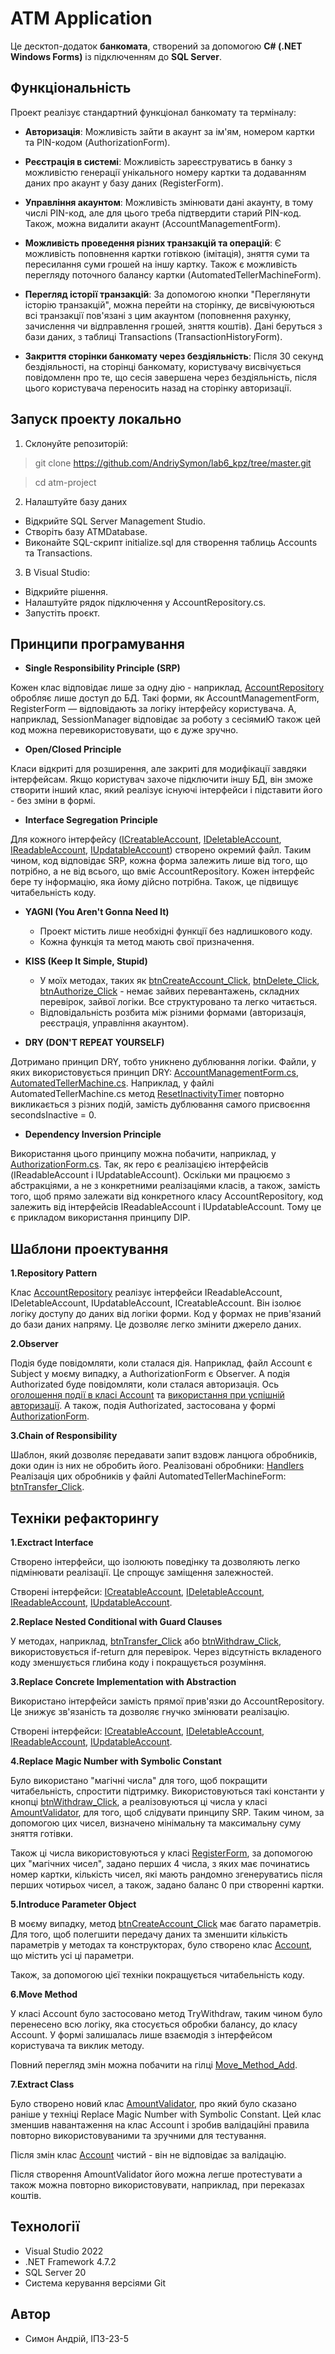 # ATM Application

Це десктоп-додаток **банкомата**, створений за допомогою **C# (.NET Windows Forms)** із підключенням до **SQL Server**.

## Функціональність

Проект реалізує стандартний функціонал банкомату та терміналу:

- **Авторизація**: Можливість зайти в акаунт за ім'ям, номером картки та PIN-кодом (AuthorizationForm).

- **Реєстрація в системі**: Можливість зареєструватись в банку з можливістю генерації унікального номеру картки та додаванням даних про акаунт у базу даних (RegisterForm).

- **Управління акаунтом**: Можливість змінювати дані акаунту, в тому числi PIN-код, але для цього треба підтвердити старий PIN-код. Також, можна видалити акаунт (AccountManagementForm).

- **Можливість проведення різних транзакцій та операцій**: Є можливість поповнення картки готівкою (імітація), зняття суми та пересилання суми грошей на іншу картку. Також є можливість перегляду поточного балансу картки (AutomatedTellerMachineForm).

- **Перегляд історії транзакцій**: За допомогою кнопки "Переглянути історію транзакцій", можна перейти на сторінку, де висвічуюються всі транзакції пов'язані з цим акаунтом (поповнення рахунку, зачислення чи відправлення грошей, зняття коштів). Дані беруться з бази даних, з таблиці Transactions (TransactionHistoryForm).

- **Закриття сторінки банкомату через бездіяльність**: Після 30 секунд бездіяльності, на сторінці банкомату, користувачу висвічується повідомленн про те, що сесія завершена через бездіяльність, після цього користувача переносить назад на сторінку авторизації.

## Запуск проекту локально

1. Склонуйте репозиторій:
> git clone https://github.com/AndriySymon/lab6_kpz/tree/master.git

>cd atm-project

2. Налаштуйте базу даних
- Відкрийте SQL Server Management Studio.
- Створіть базу ATMDatabase.
- Виконайте SQL-скрипт initialize.sql для створення таблиць Accounts та Transactions.

3. В Visual Studio:
- Відкрийте рішення.
- Налаштуйте рядок підключення у AccountRepository.cs.
- Запустіть проєкт.

## Принципи програмування

- **Single Responsibility Principle (SRP)**

Кожен клас відповідає лише за одну дію - наприклад, [AccountRepository](https://github.com/AndriySymon/lab6_kpz/blob/master/ClassLibrary2/AccountRepository.cs) обробляє лише доступ до БД.
Такі форми, як AccountManagementForm, RegisterForm — відповідають за логіку інтерфейсу користувача. А, наприклад, SessionManager відповідає за роботу з сесіямиЮ також цей код можна перевикористовувати, що є дуже зручно.

- **Open/Closed Principle**

Класи відкриті для розширення, але закриті для модифікації завдяки інтерфейсам. Якщо користувач захоче підключити іншу БД, він зможе створити інший клас, який реалізує існуючі інтерфейси і підставити його - без зміни в формі.

- **Interface Segregation Principle**

Для кожного інтерфейсу ([ICreatableAccount](https://github.com/AndriySymon/lab6_kpz/blob/master/ClassLibrary2/Interfaces/ICreatableAccount.cs), [IDeletableAccount](https://github.com/AndriySymon/lab6_kpz/blob/master/ClassLibrary2/Interfaces/IDeletableAccount.cs), [IReadableAccount](https://github.com/AndriySymon/lab6_kpz/blob/master/ClassLibrary2/Interfaces/IReadableAccount.cs), [IUpdatableAccount](https://github.com/AndriySymon/lab6_kpz/blob/master/ClassLibrary2/Interfaces/IUpdatableAccount.cs)) створено окремий файл. Таким чином, код відповідає SRP, кожна форма залежить лише від того, що потрібно, а не від всього, що вміє AccountRepository. Кожен інтерфейс бере ту інформацію, яка йому дійсно потрібна. Також, це підвищує читабельність коду.

- **YAGNI (You Aren't Gonna Need It)**

    - Проект містить лише необхідні функції без надлишкового коду.
    - Кожна функція та метод мають свої призначення.

- **KISS (Keep It Simple, Stupid)**

    - У моїх методах, таких як [btnCreateAccount_Click](https://github.com/AndriySymon/lab6_kpz/blob/8175b87d28ed88ffa255659bce977c511552e5b3/WindowsFormsApp/RegisterForm.cs#L48), [btnDelete_Click](https://github.com/AndriySymon/lab6_kpz/blob/8175b87d28ed88ffa255659bce977c511552e5b3/WindowsFormsApp/AccountManagementForm.cs#L55), [btnAuthorize_Click](https://github.com/AndriySymon/lab6_kpz/blob/8175b87d28ed88ffa255659bce977c511552e5b3/WindowsFormsApp/AuthorizationForm.cs#L61) - немає зайвих перевантажень, складних перевірок, зайвої логіки. Все структуровано та легко читається.
    - Відповідальність розбита між різними формами (авторизація, реєстрація, управління акаунтом).

 -   **DRY (DON'T REPEAT YOURSELF)**
 
Дотримано принцип DRY, тобто уникнено дублювання логіки.
Файли, у яких використовується принцип DRY: [AccountManagementForm.cs](https://github.com/AndriySymon/lab6_kpz/blob/master/WindowsFormsApp/AccountManagementForm.cs), [AutomatedTellerMachine.cs](https://github.com/AndriySymon/lab6_kpz/blob/master/WindowsFormsApp/AutomatedTellerMachineForm.cs). Наприклад, у файлі AutomatedTellerMachine.cs метод [ResetInactivityTimer](https://github.com/AndriySymon/lab6_kpz/blob/ad0982cdd5a3fdb0241ef2fcff5059a1b41ff315/WindowsFormsApp/AutomatedTellerMachineForm.cs#L78) повторно викликається з різних подій, замість дублювання самого присвоєння secondsInactive = 0.

- **Dependency Inversion Principle**

Використання цього принципу можна побачити, наприклад, у [AuthorizationForm.cs](https://github.com/AndriySymon/lab6_kpz/blob/8175b87d28ed88ffa255659bce977c511552e5b3/WindowsFormsApp/AuthorizationForm.cs#L25). Так, як repo є реалізацією інтерфейсів (IReadableAccount і IUpdatableAccount). Оскільки ми працюємо з абстракціями, а не з конкретними реалізаціями класів, а також, замість того, щоб прямо залежати від конкретного класу AccountRepository, код залежить від інтерфейсів IReadableAccount і IUpdatableAccount. Тому це є прикладом використання принципу DIP.

## Шаблони проектування

**1.Repository Pattern**

Клас [AccountRepository](https://github.com/AndriySymon/lab6_kpz/blob/master/ClassLibrary2/AccountRepository.cs) реалізує інтерфейси IReadableAccount, IDeletableAccount, IUpdatableAccount, ICreatableAccount. Він ізолює логіку доступу до даних від логіки форми. Код у формах не прив'язаний до бази даних напряму. Це дозволяє легко змінити джерело даних.

**2.Observer**

Подія буде повідомляти, коли сталася дія. Наприклад, файл Account є Subject у моєму випадку, а AuthorizationForm є Observer. А подія Authorizated буде повідомляти, коли сталася авторизація. Ось [оголошення події в класі Account](https://github.com/AndriySymon/lab6_kpz/blob/8175b87d28ed88ffa255659bce977c511552e5b3/ClassLibrary2/Account.cs#L15) та [використання при успішній авторизації](https://github.com/AndriySymon/lab6_kpz/blob/8175b87d28ed88ffa255659bce977c511552e5b3/ClassLibrary2/Account.cs#L50). А також, подія Authorizated, застосована у формі [AuthorizationForm](https://github.com/AndriySymon/lab6_kpz/blob/8175b87d28ed88ffa255659bce977c511552e5b3/WindowsFormsApp/AuthorizationForm.cs#L96).

**3.Chain of Responsibility**

Шаблон, який дозволяє передавати запит вздовж ланцюга обробників, доки один із них не обробить його. Реалізовані обробники: [Handlers](https://github.com/AndriySymon/lab6_kpz/tree/master/ClassLibrary2/Handlers)
Реалізація цих обробників у файлі AutomatedTellerMachineForm: [btnTransfer_Click](https://github.com/AndriySymon/lab6_kpz/blob/8175b87d28ed88ffa255659bce977c511552e5b3/WindowsFormsApp/AutomatedTellerMachineForm.cs#L99).

## Техніки рефакторингу

**1.Exctract Interface**

Створено інтерфейси, що ізолюють поведінку та дозволяють легко підмінювати реалізації. Це спрощує заміщення залежностей.

Створені інтерфейси: [ICreatableAccount](https://github.com/AndriySymon/lab6_kpz/blob/master/ClassLibrary2/Interfaces/ICreatableAccount.cs), [IDeletableAccount](https://github.com/AndriySymon/lab6_kpz/blob/master/ClassLibrary2/Interfaces/IDeletableAccount.cs), [IReadableAccount](https://github.com/AndriySymon/lab6_kpz/blob/master/ClassLibrary2/Interfaces/IReadableAccount.cs), [IUpdatableAccount](https://github.com/AndriySymon/lab6_kpz/blob/master/ClassLibrary2/Interfaces/IUpdatableAccount.cs).

**2.Replace Nested Conditional with Guard Clauses**

У методах, наприклад, [btnTransfer_Click](https://github.com/AndriySymon/lab6_kpz/blob/8175b87d28ed88ffa255659bce977c511552e5b3/WindowsFormsApp/AutomatedTellerMachineForm.cs#L99) або [btnWithdraw_Click](https://github.com/AndriySymon/lab6_kpz/blob/8175b87d28ed88ffa255659bce977c511552e5b3/WindowsFormsApp/AutomatedTellerMachineForm.cs#L160), використовується if-return для перевірок. Через відсутність вкладеного коду зменшується глибина коду і покращується розуміння.

**3.Replace Concrete Implementation with Abstraction**

Використано інтерфейси замість прямої прив'язки до AccountRepository. Це знижує зв'язаність та дозволяє гнучко змінювати реалізацію.

Створені інтерфейси: [ICreatableAccount](https://github.com/AndriySymon/lab6_kpz/blob/master/ClassLibrary2/Interfaces/ICreatableAccount.cs), [IDeletableAccount](https://github.com/AndriySymon/lab6_kpz/blob/master/ClassLibrary2/Interfaces/IDeletableAccount.cs), [IReadableAccount](https://github.com/AndriySymon/lab6_kpz/blob/master/ClassLibrary2/Interfaces/IReadableAccount.cs), [IUpdatableAccount](https://github.com/AndriySymon/lab6_kpz/blob/master/ClassLibrary2/Interfaces/IUpdatableAccount.cs).

**4.Replace Magic Number with Symbolic Constant**

Було використано "магічні числа" для того, щоб покращити читабельність, спростити підтримку. Використовуються такі константи у кнопці [btnWithdraw_Click](https://github.com/AndriySymon/lab6_kpz/blob/8175b87d28ed88ffa255659bce977c511552e5b3/WindowsFormsApp/AutomatedTellerMachineForm.cs#L165), а реалізовуються ці числа у класі [AmountValidator](https://github.com/AndriySymon/lab6_kpz/blob/8175b87d28ed88ffa255659bce977c511552e5b3/ClassLibrary2/AmountValidator.cs#L14), для того, щоб слідувати принципу SRP. Таким чином, за допомогою цих чисел, визначено мінімальну та максимальну суму зняття готівки. 

Також ці числа використовуються у класі [RegisterForm](https://github.com/AndriySymon/lab6_kpz/blob/8175b87d28ed88ffa255659bce977c511552e5b3/WindowsFormsApp/RegisterForm.cs#L19), за допомогою цих "магічних чисел", задано перших 4 числа, з яких має починатись номер картки, кількість чисел, які мають рандомно згенеруватись після перших чотирьох чисел, а також, задано баланс 0 при створенні картки.

**5.Introduce Parameter Object**

В моєму випадку, метод [btnCreateAccount_Click](https://github.com/AndriySymon/lab6_kpz/blob/8175b87d28ed88ffa255659bce977c511552e5b3/WindowsFormsApp/RegisterForm.cs#L60) має багато параметрів. Для того, щоб полегшити передачу даних та зменшити кількість параметрів у методах та конструкторах, було створено клас [Account](https://github.com/AndriySymon/lab6_kpz/blob/master/ClassLibrary2/Account.cs), що містить усі ці параметри. 

Також, за допомогою цієї техніки покращується читабельність коду.

**6.Move Method**

У класі Account було застосовано метод TryWithdraw, таким чином було перенесено всю логіку, яка стосується обробки балансу, до класу Account. У формі залишалась лише взаємодія з інтерфейсом користувача та виклик методу. 

Повний перегляд змін можна побачити на гілці [Move_Method_Add](https://github.com/AndriySymon/lab6_kpz/tree/Move_Method_Add).

**7.Extract Class**

Було створено новий клас [AmountValidator](https://github.com/AndriySymon/lab6_kpz/blob/8175b87d28ed88ffa255659bce977c511552e5b3/ClassLibrary2/AmountValidator.cs#L14), про який було сказано раніше у техніці Replace Magic Number with Symbolic Constant. Цей клас зменшив навантаження на клас Account і зробив валідаційні правила повторно використовуваними та зручними для тестування.

Після змін клас [Account](https://github.com/AndriySymon/lab6_kpz/blob/master/ClassLibrary2/Account.cs) чистий - він не відповідає за валідацію.

Після створення AmountValidator його можна легше протестувати а також можна повторно використовувати, наприклад, при переказах коштів.

## Технології

- Visual Studio 2022
- .NET Framework 4.7.2
- SQL Server 20
- Система керування версіями Git

## Автор

- Симон Андрій, ІПЗ-23-5
